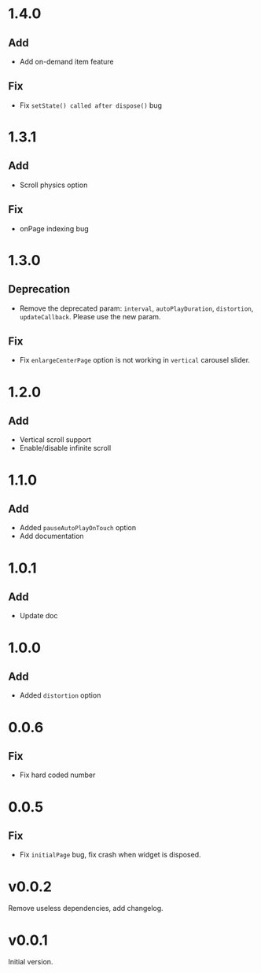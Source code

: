 # 1.4.0

## Add

- Add on-demand item feature

## Fix

- Fix `setState() called after dispose()` bug

# 1.3.1

## Add

- Scroll physics option

## Fix

- onPage indexing bug


# 1.3.0

## Deprecation

- Remove the deprecated param: `interval`, `autoPlayDuration`, `distortion`, `updateCallback`. Please use the new param.

## Fix

-  Fix `enlargeCenterPage` option is not working in `vertical` carousel slider.

# 1.2.0

## Add

- Vertical scroll support
- Enable/disable infinite scroll

# 1.1.0

## Add

- Added `pauseAutoPlayOnTouch` option
- Add documentation

# 1.0.1

## Add

- Update doc

# 1.0.0

## Add

- Added `distortion` option


# 0.0.6

## Fix

- Fix hard coded number

# 0.0.5

## Fix

- Fix `initialPage` bug, fix crash when widget is disposed.


# v0.0.2

Remove useless dependencies, add changelog.

# v0.0.1

Initial version.

